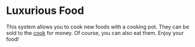 # Luxurious Food

This system allows you to cook new foods with a cooking pot. They can be sold to the [cook](../../beginner-guide/4.-npc-spoiler.md) for money. Of course, you can also eat them. Enjoy your food!
